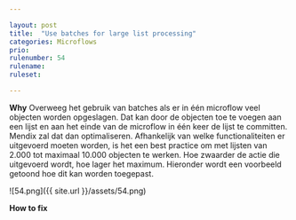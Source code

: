 ```yaml
---

layout: post
title:  "Use batches for large list processing"
categories: Microflows
prio: 
rulenumber: 54
rulename: 
ruleset: 

---
```


**Why**
Overweeg het gebruik van batches als er in één microflow veel objecten worden opgeslagen. Dat kan door de objecten toe te voegen aan een lijst en aan het einde van de microflow in één keer de lijst te committen. Mendix zal dat dan optimaliseren. Afhankelijk van welke functionaliteiten er uitgevoerd moeten worden, is het een best practice om met lijsten van 2.000 tot maximaal 10.000 objecten te werken. Hoe zwaarder de actie die uitgevoerd wordt, hoe lager het maximum. Hieronder wordt een voorbeeld getoond hoe dit kan worden toegepast.

![54.png]({{ site.url }}/assets/54.png)

**How to fix**
